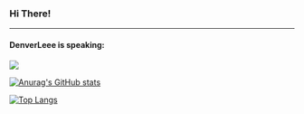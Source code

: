 ### Hi There! 
----------------------------------------------
#### DenverLeee is speaking:

<a href="https://github.com/anuraghazra/github-readme-stats">
  <img align="center" src="https://github-readme-stats.vercel.app/api?username=DenverLeee&show_icons=true&theme=nord&count_private=true" />
</a>



[![Anurag's GitHub stats](https://github-readme-stats.vercel.app/api?username=DenverLeee&show_icons=true&theme=nord&count_private=true)](https://github.com/anuraghazra/github-readme-stats)

[![Top Langs](https://github-readme-stats.vercel.app/api/top-langs/?username=DenverLeee&layout=compact)](https://github.com/anuraghazra/github-readme-stats)
